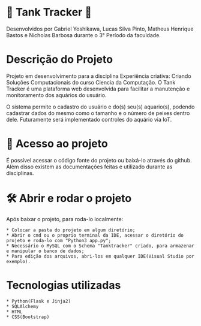 # 🐠 Tank Tracker 🐠

Desenvolvidos por Gabriel Yoshikawa, Lucas Silva Pinto, Matheus Henrique Bastos e Nicholas Barbosa durante o 3° Período da faculdade.

# Descrição do Projeto

Projeto em desenvolvimento para a disciplina Experiência criativa: Criando Soluções Computacionais do curso Ciencia da Computação. O Tank Tracker é uma plataforma web desenvolvida para facilitar a manutenção e monitoramento dos aquários do usuário.

O sistema permite o cadastro do usuário e do(s) seu(s) aquario(s), podendo cadastrar dados do mesmo como o tamanho e o número de peixes dentro dele. Futuramente será implementado controles do aquário via IoT.

# 📁 Acesso ao projeto

É possível acessar o código fonte do projeto ou baixá-lo através do github. Além disso existem as documentações feitas e utilizado durante as disciplinas.

# 🛠️ Abrir e rodar o projeto

Após baixar o projeto, para roda-lo localmente:

    * Colocar a pasta do projeto em algum diretório;
    * Abrir o cmd ou o proprio terminal da IDE, acessar o diretório do projeto e roda-lo com "Python3 app.py";
    * Necessário o MySQL com o Schema "Tanktracker" criado, para armazenar e manipular o banco de dados;
    * Para edição dos arquivos, abri-los em qualquer IDE(Visual Studio por exemplo).
    
# Tecnologias utilizadas

    * Python(Flask e Jinja2)
    * SQLAlchemy
    * HTML
    * CSS(Bootstrap)
